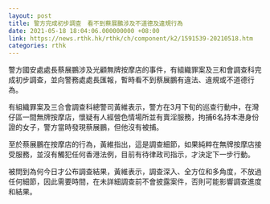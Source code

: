 ```yaml
---
layout: post
title: 警方完成初步調查　看不到蔡展鵬涉及不道德及違規行為
date: 2021-05-18 18:04:06.000000000 +08:00
link: https://news.rthk.hk/rthk/ch/component/k2/1591539-20210518.htm
categories: rthk
---
```


警方國安處處長蔡展鵬涉及光顧無牌按摩店的事件，有組織罪案及三和會調查科完成初步調查，並向警務處處長匯報，暫時看不到蔡展鵬有違法、違規或不道德行為。

有組織罪案及三合會調查科總警司黃維表示，警方在3月下旬的巡查行動中，在灣仔區一間無牌按摩店，懷疑有人經營色情場所並有賣淫服務，拘捕6名持本港身份證的女子，警方當時發現蔡展鵬，但他沒有被捕。

至於蔡展鵬在按摩店的行為，黃維指出，這是調查細節，如果純粹在無牌按摩店接受服務，並沒有觸犯任何香港法例，目前有待律政司指示，才決定下一步行動。

被問到為何今日才公布調查結果，黃維表示，調查深入、全方位和多角度，不放過任何細節，因此需要時間，在未詳細調查前不會披露案件，否則可能影響調查進度和結果。
